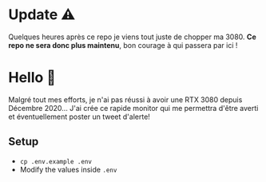 # Update ⚠️

Quelques heures après ce repo je viens tout juste de chopper ma 3080. **Ce repo ne sera donc plus maintenu**, bon courage à qui passera par ici !

# Hello 👋

Malgré tout mes efforts, je n'ai pas réussi à avoir une RTX 3080 depuis Décembre 2020... 
J'ai crée ce rapide monitor qui me permettra d'être averti et éventuellement poster un tweet d'alerte!

## Setup
- `cp .env.example .env`
- Modify the values inside `.env`
